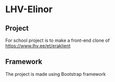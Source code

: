# LHV-Elinor

## Project
For school project is to make a front-end clone of https://www.lhv.ee/et/eraklient

## Framework
The project is made using Bootstrap framework
